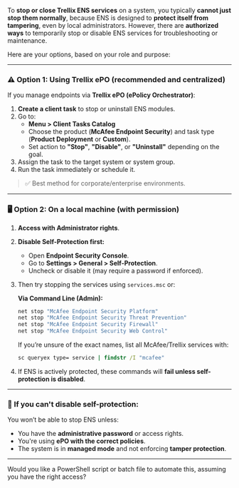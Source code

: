 To **stop or close Trellix ENS services** on a system, you typically **cannot just stop them normally**, because ENS is designed to **protect itself from tampering**, even by local administrators. However, there are **authorized ways** to temporarily stop or disable ENS services for troubleshooting or maintenance.

Here are your options, based on your role and purpose:

---

### ⚠️ **Option 1: Using Trellix ePO (recommended and centralized)**

If you manage endpoints via **Trellix ePO (ePolicy Orchestrator)**:

1. **Create a client task** to stop or uninstall ENS modules.
2. Go to:
   - **Menu > Client Tasks Catalog**
   - Choose the product (**McAfee Endpoint Security**) and task type (**Product Deployment** or **Custom**).
   - Set action to **"Stop"**, **"Disable"**, or **"Uninstall"** depending on the goal.
3. Assign the task to the target system or system group.
4. Run the task immediately or schedule it.

> ✅ Best method for corporate/enterprise environments.

---

### 🖥️ **Option 2: On a local machine (with permission)**

1. **Access with Administrator rights**.
2. **Disable Self-Protection first:**
   - Open **Endpoint Security Console**.
   - Go to **Settings > General > Self-Protection**.
   - Uncheck or disable it (may require a password if enforced).
3. Then try stopping the services using `services.msc` or:

   **Via Command Line (Admin):**
   ```cmd
   net stop "McAfee Endpoint Security Platform"
   net stop "McAfee Endpoint Security Threat Prevention"
   net stop "McAfee Endpoint Security Firewall"
   net stop "McAfee Endpoint Security Web Control"
   ```

   If you’re unsure of the exact names, list all McAfee/Trellix services with:
   ```cmd
   sc queryex type= service | findstr /I "mcafee"
   ```

4. If ENS is actively protected, these commands will **fail unless self-protection is disabled**.

---

### 🔐 If you can't disable self-protection:

You won’t be able to stop ENS unless:
- You have the **administrative password** or access rights.
- You're using **ePO with the correct policies**.
- The system is in **managed mode** and not enforcing **tamper protection**.

---

Would you like a PowerShell script or batch file to automate this, assuming you have the right access?
